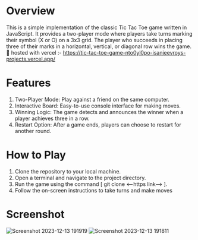 # Overview
This is a simple implementation of the classic Tic Tac Toe game written in JavaScript. It provides a two-player mode where players take turns marking their symbol (X or O) on a 3x3 grid. The player who succeeds in placing three of their marks in a horizontal, vertical, or diagonal row wins the game.  🚀 hosted with vercel :-  https://tic-tac-toe-game-nto0yl0po-isanjeevroys-projects.vercel.app/

# Features
1. Two-Player Mode: Play against a friend on the same computer.
2. Interactive Board: Easy-to-use console interface for making moves.
3. Winning Logic: The game detects and announces the winner when a player achieves three in a row.
4. Restart Option: After a game ends, players can choose to restart for another round.

# How to Play
1. Clone the repository to your local machine.
2. Open a terminal and navigate to the project directory.
3. Run the game using the command [ git clone <--https link--> ].
4. Follow the on-screen instructions to take turns and make moves

# Screenshot
![Screenshot 2023-12-13 191919](https://github.com/isanjeevroy/tic-tac-toe-game/assets/108814776/6d0e6d8e-730e-4963-9724-77df3858f6f6)
![Screenshot 2023-12-13 191811](https://github.com/isanjeevroy/tic-tac-toe-game/assets/108814776/19a66063-56fb-4fe4-bfcb-31e070c34271)


